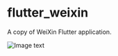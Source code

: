 # flutter_weixin

A copy of WeiXin Flutter application.

![Image text](https://raw.githubusercontent.com/leeo-noder/flutter_weixin_demo/master/static/images/wechat_home.jpg)
      